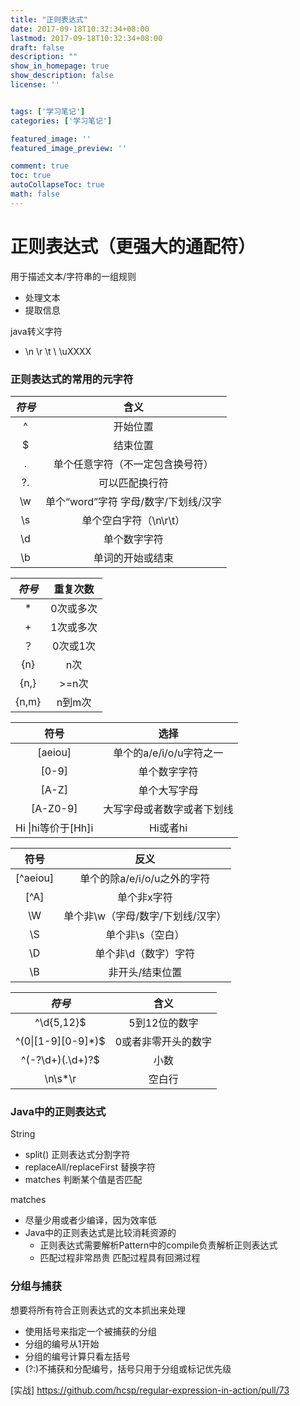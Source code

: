 ```yaml
---
title: "正则表达式"
date: 2017-09-18T10:32:34+08:00
lastmod: 2017-09-18T10:32:34+08:00
draft: false
description: ""
show_in_homepage: true
show_description: false
license: ''


tags: ['学习笔记']
categories: ['学习笔记']

featured_image: ''
featured_image_preview: ''

comment: true
toc: true
autoCollapseToc: true
math: false
---
```


<!--more-->
# 正则表达式（更强大的通配符）

用于描述文本/字符串的一组规则
- 处理文本
- 提取信息

java转义字符
- \n  \r \t \\ \uXXXX

### 正则表达式的常用的元字符

| _符号_      | 含义          | 
| :----------:  |:---------------:| 
| ^| 开始位置         |
| $| 结束位置         | 
| .| 单个任意字符（不一定包含换号符） | 
|?.|可以匹配换行符|
|\w|单个“word”字符 字⺟/数字/下划线/汉字|
|\s|单个空⽩字符（\n\r\t）|
|\d|单个数字字符|
|\b|单词的开始或结束|

| _符号_    |重复次数|
| :----------:  |:---------------:| 
|*|0次或多次|
|+|1次或多次|
|？|0次或1次|
|{n}|n次|
|{n,}|>=n次|
|{n,m}|n到m次|

| 符号 | 选择 |
| :----------:  |:---------------:| 
|\[aeiou]|单个的a/e/i/o/u字符之⼀|
|\[0-9]|单个数字字符|
|\[A-Z]|单个⼤写字⺟|
|\[A-Z0-9]|⼤写字⺟或者数字或者下划线|
|Hi \|hi等价于\[Hh]i|Hi或者hi|

| 符号 | 反义 |
| :----------:  |:---------------:| 
|\[^aeiou]|单个的除a/e/i/o/u之外的字符|
|\[^A]|单个⾮x字符|
|\W|单个⾮\w（字⺟/数字/下划线/汉字）|
|\S|单个⾮\s（空⽩）|
|\D|单个⾮\d（数字）字符|
|\B|⾮开头/结束位置|

| _符号_      | 含义          | 
| :----------:  |:---------------:| 
|^\d{5,12}$|5到12位的数字|
|^(0\|\[1-9]\[0-9]*)$|0或者⾮零开头的数字|
|^(-?\d+)(\.\d+)?$|⼩数|
|\n\s*\r|空⽩⾏|

### Java中的正则表达式
String
- split() 正则表达式分割字符
- replaceAll/replaceFirst 替换字符
- matches 判断某个值是否匹配

matches
- 尽量少用或者少编译，因为效率低
- Java中的正则表达式是比较消耗资源的
    - 正则表达式需要解析Pattern中的compile负责解析正则表达式
    - 匹配过程非常昂贵 匹配过程具有回溯过程

### 分组与捕获

想要将所有符合正则表达式的⽂本抓出来处理 
- 使⽤括号来指定⼀个被捕获的分组
- 分组的编号从1开始 
- 分组的编号计算只看左括号 
- (?:)不捕获和分配编号，括号只⽤于分组或标记优先级

[实战] https://github.com/hcsp/regular-expression-in-action/pull/73